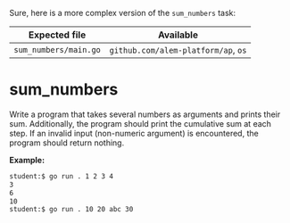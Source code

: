 Sure, here is a more complex version of the `sum_numbers` task:

| Expected file         | Available                           |
| --------------------- | ----------------------------------- |
| `sum_numbers/main.go` | `github.com/alem-platform/ap`, `os` |

# sum_numbers

Write a program that takes several numbers as arguments and prints their sum. Additionally, the program should print the cumulative sum at each step.
If an invalid input (non-numeric argument) is encountered, the program should return nothing.

**Example:**

```sh
student:$ go run . 1 2 3 4
3
6
10
student:$ go run . 10 20 abc 30
```
